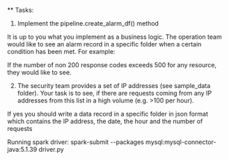 ** Tasks:

1. Implement the pipeline.create_alarm_df() method

It is up to you what you implement as a business logic. The operation team would like to see an alarm
record in a specific folder when a certain condition has been met. For example:

If the number of non 200 response codes exceeds 500 for any resource, they would like to see.

2. The security team provides a set of IP addresses (see sample_data folder). Your task is to see, if there 
are requests coming from any IP addresses from this list in a high volume (e.g. >100 per hour).

If yes you should write a data record in a specific folder in json format which contains the IP address, the date, the hour and the number of requests

Running spark driver: 
spark-submit --packages mysql:mysql-connector-java:5.1.39 driver.py
